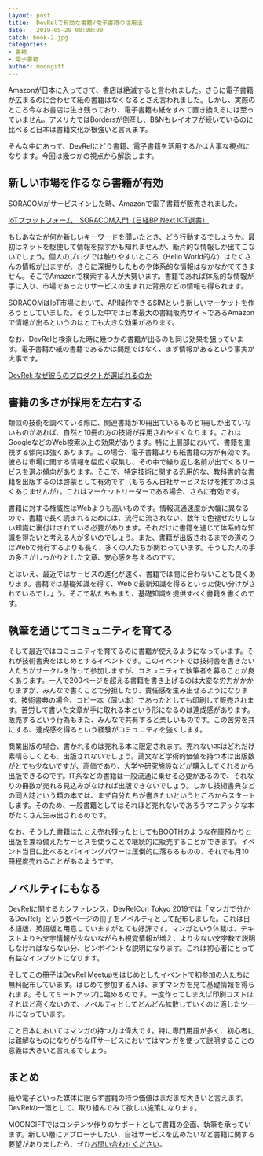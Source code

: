 ```yaml
---
layout: post
title:  DevRelで有効な書籍/電子書籍の活用法
date:   2019-05-29 00:00:00
catch: book-2.jpg
categories:
- 書籍
- 電子書籍
author: moongift
---
```


Amazonが日本に入ってきて、書店は絶滅すると言われました。さらに電子書籍が広まるのに合わせて紙の書籍はなくなるとさえ言われました。しかし、実際のところ今なお書店は生き残っており、電子書籍も紙をすべて置き換えるには至っていません。アメリカではBordersが倒産し、B&Nもレイオフが続いているのに比べると日本は書籍文化が根強いと言えます。

そんな中にあって、DevRelにどう書籍、電子書籍を活用するかは大事な視点になります。今回は幾つかの視点から解説します。

## 新しい市場を作るなら書籍が有効

SORACOMがサービスインした時、Amazonで電子書籍が販売されました。

[IoTプラットフォーム　SORACOM入門（日経BP Next ICT選書）](https://www.amazon.co.jp/IoT%E3%83%97%E3%83%A9%E3%83%83%E3%83%88%E3%83%95%E3%82%A9%E3%83%BC%E3%83%A0-SORACOM%E5%85%A5%E9%96%80%EF%BC%88%E6%97%A5%E7%B5%8CBP-Next-ICT%E9%81%B8%E6%9B%B8%EF%BC%89-%E7%8E%89%E5%B7%9D%E6%86%B2-ebook/dp/B01B2K2QZS/ref=sr_1_4?__mk_ja_JP=%E3%82%AB%E3%82%BF%E3%82%AB%E3%83%8A&keywords=soracom&qid=1559124484&s=gateway&sr=8-4)

もしあなたが何か新しいキーワードを聞いたとき、どう行動するでしょうか。最初はネットを駆使して情報を探すかも知れませんが、断片的な情報しか出てこないでしょう。個人のブログでは触りやすいところ（Hello World的な）はたくさんの情報が出ますが、さらに深掘りしたものや体系的な情報はなかなかでてきません。そこでAmazonで検索する人が大勢います。書籍であれば体系的な情報が手に入り、市場であったりサービスの生まれた背景などの情報も得られます。

SORACOMはIoT市場において、API操作できるSIMという新しいマーケットを作ろうとしていました。そうした中では日本最大の書籍販売サイトであるAmazonで情報が出るというのはとても大きな効果があります。

なお、DevRelと検索した時に幾つかの書籍が出るのも同じ効果を狙っています。電子書籍か紙の書籍であるかは問題ではなく、まず情報があるという事実が大事です。

[DevRel: なぜ彼らのプロダクトが選ばれるのか](https://www.amazon.co.jp/DevRel-%E3%81%AA%E3%81%9C%E5%BD%BC%E3%82%89%E3%81%AE%E3%83%97%E3%83%AD%E3%83%80%E3%82%AF%E3%83%88%E3%81%8C%E9%81%B8%E3%81%B0%E3%82%8C%E3%82%8B%E3%81%AE%E3%81%8B-%E4%B8%AD%E6%B4%A5%E5%B7%9D%E7%AF%A4%E5%8F%B8-ebook/dp/B07CNCYV83/ref=sr_1_1?__mk_ja_JP=%E3%82%AB%E3%82%BF%E3%82%AB%E3%83%8A&keywords=devrel&qid=1559124782&s=gateway&sr=8-1)

## 書籍の多さが採用を左右する

類似の技術を調べている際に、関連書籍が10冊出ているものと1冊しか出ていないものがあれば、自然と10冊の方の技術が採用されやすくなります。これはGoogleなどのWeb検索以上の効果があります。特に上層部において、書籍を重視する傾向は強くあります。この場合、電子書籍よりも紙書籍の方が有効です。彼らは市場に関する情報を幅広く収集し、その中で繰り返し名前が出てくるサービスを選ぶ傾向があります。そこで、特定技術に関する汎用的な、教科書的な書籍を出版するのは啓蒙として有効です（もちろん自社サービスだけを推すのは良くありませんが）。これはマーケットリーダーである場合、さらに有効です。

書籍に対する権威性はWebよりも高いものです。情報流通速度が大幅に異なるので、書籍で長く読まれるためには、流行に流されない、数年で色褪せたりしない知識に裏付けされている必要があります。それだけに書籍を通じて体系的な知識を得たいと考える人が多いのでしょう。また、書籍が出版されるまでの道のりはWebで発行するよりも長く、多くの人たちが関わっています。そうした人の手の多さがしっかりとした文章、安心感を与えるのです。

とはいえ、最近ではサービスの進化が速く、書籍では間に合わないことも良くあります。書籍では基礎知識を得て、Webで最新知識を得るといった使い分けがされているでしょう。そこで私たちもまた、基礎知識を提供すべく書籍を書くのです。

## 執筆を通じてコミュニティを育てる

そして最近ではコミュニティを育てるのに書籍が使えるようになっています。それが技術書典をはじめとするイベントです。このイベントでは技術書を書きたい人たちがサークルを作って参加しますが、コミュニティで執筆者を募ることが良くあります。一人で200ページを超える書籍を書き上げるのは大変な労力がかかりますが、みんなで書くことで分担したり、責任感を生み出せるようになります。技術書典の場合、コピー本（薄い本）であったとしても印刷して販売されます。苦労して書いた文章が手に取れる本という形になるのは達成感があります。販売するという行為もまた、みんなで共有すると楽しいものです。この苦労を共にする、達成感を得るという経験がコミュニティを強くします。

商業出版の場合、書かれるのは売れる本に限定されます。売れない本はどれだけ素晴らしくとも、出版されないでしょう。論文など学術的価値を持つ本は出版数がとても少ないですが、高価であり、大学や研究施設などが購入してくれるから出版できるのです。IT系などの書籍は一般流通に乗せる必要があるので、それなりの冊数が売れる見込みがなければ出版できないでしょう。しかし技術書典などの同人誌という類の本では、まず自分たちが書きたいというところからスタートします。そのため、一般書籍としてはそれほど売れないであろうマニアックな本がたくさん生み出されるのです。

なお、そうした書籍はたとえ売れ残ったとしてもBOOTHのような在庫預かりと出版を兼ね備えたサービスを使うことで継続的に販売することができます。イベント当日に比べるとバイイングパワーは圧倒的に落ちるものの、それでも月10冊程度売れることがあるようです。

## ノベルティにもなる

DevRelに関するカンファレンス、DevRelCon Tokyo 2019では「マンガで分かるDevRel」という数ページの冊子をノベルティとして配布しました。これは日本語版、英語版と用意していますがとても好評です。マンガという体裁は、テキストよりも文字情報が少ないながらも視覚情報が増え、より少ない文字数で説明しなければならない分、ピンポイントな説明になります。これは初心者にとって有益なインプットになります。

そしてこの冊子はDevRel Meetupをはじめとしたイベントで初参加の人たちに無料配布しています。はじめて参加する人は、まずマンガを見て基礎情報を得られます。そしてミートアップに臨めるのです。一度作ってしまえば印刷コストはそれほど高くないので、ノベルティとしてどんどん拡散していくのに適したツールになっています。

こと日本においてはマンガの持つ力は偉大です。特に専門用語が多く、初心者には難解なものになりがちなITサービスにおいてはマンガを使って説明することの意義は大きいと言えるでしょう。

## まとめ

紙や電子といった媒体に限らず書籍の持つ価値はまだまだ大きいと言えます。DevRelの一環として、取り組んでみて欲しい施策になります。

MOONGIFTではコンテンツ作りのサポートとして書籍の企画、執筆を承っています。新しい層にアプローチしたい、自社サービスを広めたいなど書籍に関する要望がありましたら、ぜひ[お問い合わせください](/contact)。

